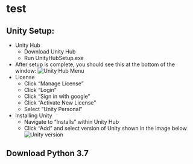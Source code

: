# test

## Unity Setup:

* Unity Hub
  * Download Unity Hub
  * Run UnityHubSetup.exe
* After setup is complete, you should see this at the bottom of the window:
![Unity Hub Menu](https://i.paste.pics/fcbee8923b6678a27448515de12622be.png)
* License
  * Click “Manage License”
  * Click “Login”
  * Click “Sign in with google”
  * Click “Activate New License”
  * Select “Unity Personal”
* Installing Unity
  * Navigate to “Installs” within Unity Hub
  * Click “Add” and select version of Unity shown in the image below
![Unity version](https://i.paste.pics/61a5d373f8a6f15b357045f3e7478c6c.png)


## Download Python 3.7
